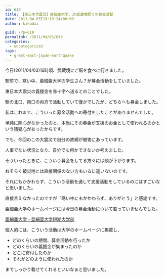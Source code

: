 ```yaml
---
id: 619
title: 【東日本大震災】亜細亜大学、JR武蔵境駅での募金活動
date: 2011-04-03T19:10:24+00:00
author: kikudai

guid: /?p=619
permalink: /2011/04/03/619
categories:
  - uncategorized
tags:
  - great-east-japan-earthquake
---
```

今日(2011/04/03)16時頃、武蔵境にご飯を食べに行きました。

駅前で、寒い中、亜細亜大学の学生さん？が募金活動をしていました。
  
東日本大震災の義援金を赤十字へ送るとのことでした。
  
駅の北口、南口の両方で活動していて僅かでしたが、どちらへも募金しました。

私はこれまで、こういった募金活動への寄付をしたことがありませんでした。
  
単純に関心がなかったのと、本当にその募金が支援のお金として使われるのかという猜疑心があったからです。

でも、今回のこの大震災で自分の故郷が被害にあっています。
  
人事でない状況となり、自分でも何かできないか考えました。

そういったときに、こういう募金をしてる方々には頭が下がります。
  
おそらく被災地とは直接関係のない方もいるに違いないのです。
  
それにもかかわらず、こういう活動を通して支援活動をしているのにはすごいなと思いました。

直接言えなかったのですが「寒い中にもかかわらず、ありがとう」と感謝です。

亜細亜大学のホームページには今日の募金活動について載っていませんでした。

<a href="https://bit.ly/fmlaMP" rel="nofollow">亜細亜大学・亜細亜大学短期大学部</a>

個人的には、こういう活動は大学のホームページに掲載し、

  * どのくらいの期間、募金活動を行ったか
  * どのくらいの義援金が集まったのか
  * どこに寄付したのか
  * それがどのように使われたのか

までしっかり載せてくれるといいなぁと思いました。